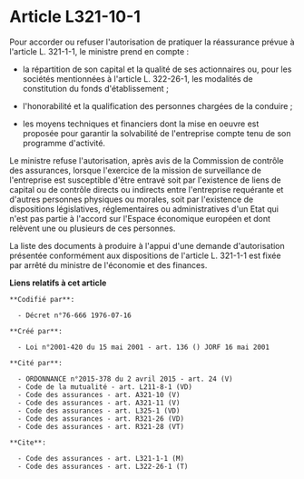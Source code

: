 # Article L321-10-1

Pour accorder ou refuser l'autorisation de pratiquer la réassurance prévue à l'article L. 321-1-1, le ministre prend en
compte :

- la répartition de son capital et la qualité de ses actionnaires ou, pour les sociétés mentionnées à l'article L. 322-26-1,
les modalités de constitution du fonds d'établissement ;

- l'honorabilité et la qualification des personnes chargées de la conduire ;

- les moyens techniques et financiers dont la mise en oeuvre est proposée pour garantir la solvabilité de l'entreprise compte
tenu de son programme d'activité.

Le ministre refuse l'autorisation, après avis de la Commission de contrôle des assurances, lorsque l'exercice de la mission
de surveillance de l'entreprise est susceptible d'être entravé soit par l'existence de liens de capital ou de contrôle
directs ou indirects entre l'entreprise requérante et d'autres personnes physiques ou morales, soit par l'existence de
dispositions législatives, réglementaires ou administratives d'un Etat qui n'est pas partie à l'accord sur l'Espace
économique européen et dont relèvent une ou plusieurs de ces personnes.

La liste des documents à produire à l'appui d'une demande d'autorisation présentée conformément aux dispositions de l'article
L. 321-1-1 est fixée par arrêté du ministre de l'économie et des finances.

**Liens relatifs à cet article**

	**Codifié par**:

	  - Décret n°76-666 1976-07-16

	**Créé par**:

	  - Loi n°2001-420 du 15 mai 2001 - art. 136 () JORF 16 mai 2001

	**Cité par**:

	  - ORDONNANCE n°2015-378 du 2 avril 2015 - art. 24 (V)
	  - Code de la mutualité - art. L211-8-1 (VD)
	  - Code des assurances - art. A321-10 (V)
	  - Code des assurances - art. A321-11 (V)
	  - Code des assurances - art. L325-1 (VD)
	  - Code des assurances - art. R321-26 (VD)
	  - Code des assurances - art. R321-28 (VT)

	**Cite**:

	  - Code des assurances - art. L321-1-1 (M)
	  - Code des assurances - art. L322-26-1 (T)

